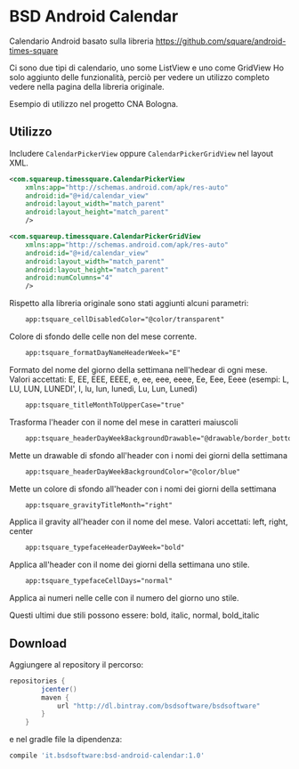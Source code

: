 BSD Android Calendar
==========================

Calendario Android basato sulla libreria https://github.com/square/android-times-square 

Ci sono due tipi di calendario, uno some ListView e uno come GridView
Ho solo aggiunto delle funzionalità, perciò per vedere un utilizzo completo vedere nella pagina della libreria originale.

Esempio di utilizzo nel progetto CNA Bologna.

Utilizzo
-----

Includere `CalendarPickerView` oppure `CalendarPickerGridView` nel layout XML.

```xml
<com.squareup.timessquare.CalendarPickerView
    xmlns:app="http://schemas.android.com/apk/res-auto"
    android:id="@+id/calendar_view"
    android:layout_width="match_parent"
    android:layout_height="match_parent"
    />
```

```xml
<com.squareup.timessquare.CalendarPickerGridView
    xmlns:app="http://schemas.android.com/apk/res-auto"
    android:id="@+id/calendar_view"
    android:layout_width="match_parent"
    android:layout_height="match_parent"
    android:numColumns="4"
    />
```

Rispetto alla libreria originale sono stati aggiunti alcuni parametri:

```xml
    app:tsquare_cellDisabledColor="@color/transparent"
```
Colore di sfondo delle celle non del mese corrente.

```xml
    app:tsquare_formatDayNameHeaderWeek="E"
```
Formato del nome del giorno della settimana nell'hedear di ogni mese.
Valori accettati: E, EE, EEE, EEEE, e, ee, eee, eeee, Ee, Eee, Eeee
(esempi: L, LU, LUN, LUNEDI', l, lu, lun, lunedì, Lu, Lun, Lunedì)

```xml
    app:tsquare_titleMonthToUpperCase="true"
```
Trasforma l'header con il nome del mese in caratteri maiuscoli

```xml
    app:tsquare_headerDayWeekBackgroundDrawable="@drawable/border_bottom"
```
Mette un drawable di sfondo all'header con i nomi dei giorni della settimana 

```xml
    app:tsquare_headerDayWeekBackgroundColor="@color/blue"
```
Mette un colore di sfondo all'header con i nomi dei giorni della settimana 

```xml
    app:tsquare_gravityTitleMonth="right"
```
Applica il gravity all'header con il nome del mese.
Valori accettati: left, right, center

```xml
    app:tsquare_typefaceHeaderDayWeek="bold"
```
Applica all'header con il nome dei giorni della settimana uno stile. 

```xml
    app:tsquare_typefaceCellDays="normal"
```
Applica ai numeri nelle celle con il numero del giorno uno stile.

Questi ultimi due stili possono essere:
bold, italic, normal, bold_italic


Download
--------

Aggiungere al repository il percorso:
```groovy
repositories {
        jcenter()
        maven {
            url "http://dl.bintray.com/bsdsoftware/bsdsoftware"
        }
    }
```
e nel gradle file la dipendenza:
```groovy
compile 'it.bsdsoftware:bsd-android-calendar:1.0'
```

